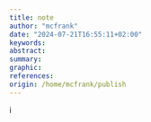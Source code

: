 ```yaml
---
title: note
author: "mcfrank"
date: "2024-07-21T16:55:11+02:00"
keywords:
abstract:
summary:
graphic:
references: 
origin: /home/mcfrank/publish
---
```

i